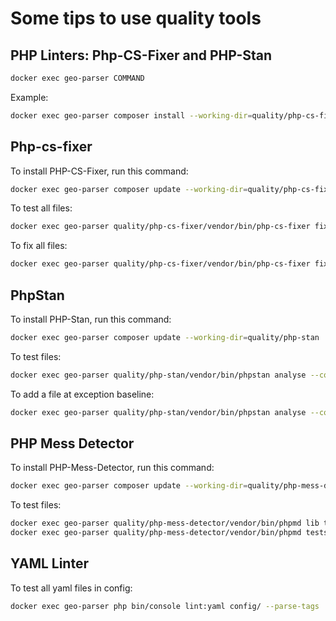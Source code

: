# Some tips to use quality tools

## PHP Linters: Php-CS-Fixer and PHP-Stan 

```bash
docker exec geo-parser COMMAND
```
Example:
```bash
docker exec geo-parser composer install --working-dir=quality/php-cs-fixer
```

## Php-cs-fixer

To install PHP-CS-Fixer, run this command:
```bash
docker exec geo-parser composer update --working-dir=quality/php-cs-fixer
```

To test all files:
```bash
docker exec geo-parser quality/php-cs-fixer/vendor/bin/php-cs-fixer fix --config=quality/php-cs-fixer/.php-cs-fixer.php --dry-run --allow-risky=yes
```
To fix all files:
```bash
docker exec geo-parser quality/php-cs-fixer/vendor/bin/php-cs-fixer fix --config=quality/php-cs-fixer/.php-cs-fixer.php --allow-risky=yes
```

## PhpStan

To install PHP-Stan, run this command:

```bash
docker exec geo-parser composer update --working-dir=quality/php-stan
```

To test files:
```bash
docker exec geo-parser quality/php-stan/vendor/bin/phpstan analyse --configuration=quality/php-stan/php-stan.neon lib tests --error-format=table --no-progress --no-interaction --no-ansi --level=9 --memory-limit=256M
```

To add a file at exception baseline:
```bash
docker exec geo-parser quality/php-stan/vendor/bin/phpstan analyse --configuration=quality/php-stan/php-stan.neon lib tests --error-format=table --no-progress --no-interaction --no-ansi --level=9 --generate-baseline quality/php-stan/phpstan-baseline.neon
```

## PHP Mess Detector

To install PHP-Mess-Detector, run this command:

```bash
docker exec geo-parser composer update --working-dir=quality/php-mess-detector
```

To test files:
```bash
docker exec geo-parser quality/php-mess-detector/vendor/bin/phpmd lib text quality/php-mess-detector/ruleset.xml
docker exec geo-parser quality/php-mess-detector/vendor/bin/phpmd tests text quality/php-mess-detector/test-ruleset.xml
```


## YAML Linter

To test all yaml files in config:

```bash
docker exec geo-parser php bin/console lint:yaml config/ --parse-tags
```
